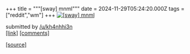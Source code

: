 +++
title = """[sway] mnml"""
date = 2024-11-29T05:24:20.000Z
tags = ["reddit","wm"]
+++
[![[sway] mnml](https://preview.redd.it/gnqjxnr10s3e1.png?width=640&crop=smart&auto=webp&s=99ff9e8ed892437b8d33eec1a583e41ac2ccd13e "[sway] mnml")](https://www.reddit.com/r/unixporn/comments/1h2ekmq/sway_mnml/)

submitted by [/u/kh4nhhi3n](https://www.reddit.com/user/kh4nhhi3n)  
[\[link\]](https://i.redd.it/gnqjxnr10s3e1.png) [\[comments\]](https://www.reddit.com/r/unixporn/comments/1h2ekmq/sway_mnml/)

[[source]](https://www.reddit.com/r/unixporn/comments/1h2ekmq/sway_mnml/)
